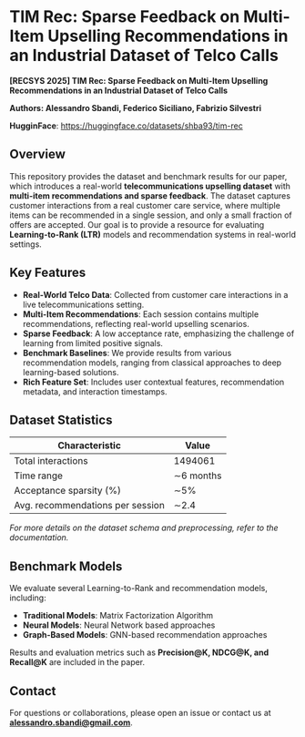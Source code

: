 # TIM Rec: Sparse Feedback on Multi-Item Upselling Recommendations in an Industrial Dataset of Telco Calls


 **[RECSYS 2025] TIM Rec: Sparse Feedback on Multi-Item Upselling Recommendations in an Industrial Dataset of Telco Calls**

 **Authors: Alessandro Sbandi, Federico Siciliano, Fabrizio Silvestri**
 
 **HugginFace**: https://huggingface.co/datasets/shba93/tim-rec

## Overview
This repository provides the dataset and benchmark results for our paper, which introduces a real-world **telecommunications upselling dataset** with **multi-item recommendations and sparse feedback**. The dataset captures customer interactions from a real customer care service, where multiple items can be recommended in a single session, and only a small fraction of offers are accepted. Our goal is to provide a resource for evaluating **Learning-to-Rank (LTR)** models and recommendation systems in real-world settings.

## Key Features
- **Real-World Telco Data**: Collected from customer care interactions in a live telecommunications setting.
- **Multi-Item Recommendations**: Each session contains multiple recommendations, reflecting real-world upselling scenarios.
- **Sparse Feedback**: A low acceptance rate, emphasizing the challenge of learning from limited positive signals.
- **Benchmark Baselines**: We provide results from various recommendation models, ranging from classical approaches to deep learning-based solutions.
- **Rich Feature Set**: Includes user contextual features, recommendation metadata, and interaction timestamps.

## Dataset Statistics
| Characteristic | Value |
|--------------|------|
| Total interactions | 1494061 |
| Time range | ∼6 months |
| Acceptance sparsity (%) | ∼5% |
| Avg. recommendations per session | ∼2.4 |

_For more details on the dataset schema and preprocessing, refer to the documentation._

## Benchmark Models
We evaluate several Learning-to-Rank and recommendation models, including:
- **Traditional Models**: Matrix Factorization Algorithm
- **Neural Models**: Neural Network based approaches
- **Graph-Based Models**: GNN-based recommendation approaches

Results and evaluation metrics such as **Precision@K, NDCG@K, and Recall@K** are included in the paper.

## Contact
For questions or collaborations, please open an issue or contact us at **alessandro.sbandi@gmail.com**.
